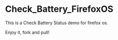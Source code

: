 Check_Battery_FirefoxOS
=======================

This is a Check Battery Status demo for firefox os.

Enjoy it, fork and pull!



